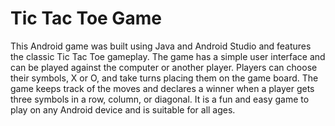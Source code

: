 # Tic Tac Toe Game
This Android game was built using Java and Android Studio and features the classic Tic Tac Toe gameplay. The game has a simple user interface and can be played against the computer or another player. Players can choose their symbols, X or O, and take turns placing them on the game board. The game keeps track of the moves and declares a winner when a player gets three symbols in a row, column, or diagonal. It is a fun and easy game to play on any Android device and is suitable for all ages.
